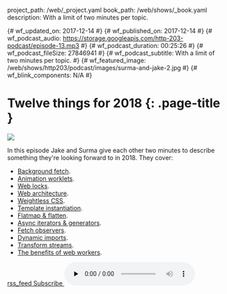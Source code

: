 project_path: /web/_project.yaml
book_path: /web/shows/_book.yaml
description: With a limit of two minutes per topic.

{# wf_updated_on: 2017-12-14 #}
{# wf_published_on: 2017-12-14 #}
{# wf_podcast_audio: https://storage.googleapis.com/http-203-podcast/episode-13.mp3 #}
{# wf_podcast_duration: 00:25:26 #}
{# wf_podcast_fileSize: 27846941 #}
{# wf_podcast_subtitle: With a limit of two minutes per topic. #}
{# wf_featured_image: /web/shows/http203/podcast/images/surma-and-jake-2.jpg #}
{# wf_blink_components: N/A #}

# Twelve things for 2018 {: .page-title }

<img src="/web/shows/http203/podcast/images/surma-and-jake-2.jpg" class="attempt-right">

In this episode Jake and Surma give each other two minutes to describe something they're looking
forward to in 2018. They cover:

* [Background fetch](https://github.com/WICG/background-fetch).
* [Animation worklets](https://github.com/WICG/animation-worklet).
* [Web locks](https://github.com/inexorabletash/web-locks/).
* [Web architecture](https://dassur.ma/things/120fps/).
* [Weightless CSS](https://drafts.csswg.org/selectors-4/#is).
* [Template
  instantiation](https://github.com/w3c/webcomponents/blob/gh-pages/proposals/Template-Instantiation.md).
* [Flatmap & flatten](https://github.com/tc39/proposal-flatMap).
* [Async iterators & generators](https://jakearchibald.com/2017/async-iterators-and-generators/).
* [Fetch observers](https://github.com/whatwg/fetch/issues/607).
* [Dynamic imports](/web/updates/2017/11/dynamic-import).
* [Transform streams](https://streams.spec.whatwg.org/#ts).
* [The benefits of web workers](https://dassur.ma/things/120fps/).

<a href="http://feeds.feedburner.com/Http203Podcast">
  <span class="material-icons">rss_feed</span>
  Subscribe
</a>

<audio src="https://storage.googleapis.com/http-203-podcast/episode-13.mp3" controls preload="none">

